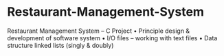 # Restaurant-Management-System
Restaurant Management System – C Project 
•	Principle design & development of software system
•	I/O files – working with text files
•	Data structure linked lists (singly & doubly)

